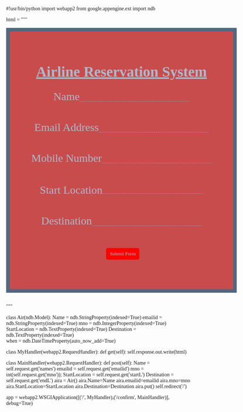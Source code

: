 #!usr/bin/python
import webapp2
from google.appengine.ext import ndb
   
   
html = """ 
            <html>
<head>
<script type="text/javascript">
//auto expand textarea
function adjust_textarea(h) {
    h.style.height = "50px";
    h.style.height = (h.scrollHeight)+"px";
}
<!--
var speed = 5000
// Specify the image files
var Pic = new Array() // don't touch this
// to add more images, just continue
// the pattern, adding to the array below
Pic[0] = '1jpg'
Pic[1] = '2.jpg'
Pic[2] = '3.jpg'
// =======================================
// do not edit anything below this line
// =======================================
var t
var j = 0
var p = Pic.length
var preLoad = new Array()
for (i = 0; i < p; i++){
   preLoad[i] = new Image()
   preLoad[i].src = Pic[i]
}
function runBGSlideShow(){
   if (document.body){
       document.body.style.backgroundSize =  "cover";
   document.body.background = Pic[j];
   document.body.style.backgroundRepeat = "no-repeat";
   j = j + 1
   if (j > (p-1)) j=0
   t = setTimeout('runBGSlideShow()', speed)
   }
}
//-->
</script>
<style type="text/css">
body{
font-family: "Algerian";
}
.form-style-4{
    width: 550px;
    font-size: 30px;
	background: #c94c4c;
    padding: 30px 30px 30px 30px;
    border: 10px solid #53687E;
}
.form-style-4 h1
{
font-size: 40px;
color: #A8BACE;
}
.form-style-4 input[type=submit],
.form-style-4 input[type=button],
.form-style-4 input[type=text],
.form-style-4 input[type=email],
.form-style-4 input[type=number],
.form-style-4 textarea,
.form-style-4 label
{
    
    font-size: 30px;
    color: #A8BACE;
}
.form-style-4 label {
    display:block;
    margin-bottom: 50px;
}
.form-style-4 label > span{
    display: inline-block;
    float: center;
    width: 450px;
}
.form-style-4 input[type=text],
.form-style-4 input[type=email],
.form-style-4 input[type=number] 
{
    background: transparent;
    border: none;
    border-bottom: 1px dashed #83A4C5;
    width: 300px;
    outline: none;
    padding: 0px 0px 0px 0px;
    font-style: italic,bold;
}
.form-style-4 textarea{
    font-style: italic;
    padding: 0px 0px 0px 0px;
    background: transparent;
    outline: none;
    border: none;
    border-bottom: 1px dashed #83A4C5;
    width: 275px;
    overflow: hidden;
    resize:none;
    height:30px;
}
.form-style-4 textarea:focus, 
.form-style-4 input[type=text]:focus,
.form-style-4 input[type=email]:focus,
.form-style-4 input[type=number] :focus,
{
    border-bottom: 1px dashed #D9FFA9;
}
.form-style-4 input[type=submit],
.form-style-4 input[type=button]{
    background: red;
	font-family: "Algerian";
    border: none;
    padding: 8px 10px 8px 10px;
    border-radius: 5px;
    color: #A8BACE;
}
.form-style-4 input[type=submit]:hover,
.form-style-4 input[type=button]:hover{
background: green;
}
</style>
</head>
<body onload="runBGSlideShow()">
<center>
<form class="form-style-4" action = "/confirm"  method="post">
<h1><b><u>Airline Reservation System</u></b></h1>
<label for="names">
<span>Name</span><input type="text" name="names" required="true" />
</label>
<label for="emailid">
<span>Email Address</span><input type="email" name="emailid" required="true" />
</label>
<label for="mno">
<span>Mobile Number</span><input type="number" name="mno" required="true" />
</label>
<label for="startL">
<span>Start Location</span><textarea name="startL" required="true"></textarea>
</label>
<label for="endL">
<span>Destination</span><input type="text" name="endL" required="true" />
</label>
<label>
<span>&nbsp;</span><input type="submit" value="Submit Form" />
</label>
</form>
</center>
</body>
</html>  
 """  
   
   
class Air(ndb.Model):
      Name = ndb.StringProperty(indexed=True)
      emailid = ndb.StringProperty(indexed=True)
      mno = ndb.IntegerProperty(indexed=True)
      StartLocation = ndb.TextProperty(indexed=True)
      Destination = ndb.TextProperty(indexed=True)	 
      when = ndb.DateTimeProperty(auto_now_add=True)
	 
	 
	 
class MyHandler(webapp2.RequestHandler):
    def get(self):
        self.response.out.write(html)
		
		
		
		
class MainHandler(webapp2.RequestHandler):
   def post(self):
      Name = self.request.get('names')
      emailid = self.request.get('emailid')
      mno = int(self.request.get('mno'));
      StartLocation = self.request.get('startL')
      Destination = self.request.get('endL')
      aira = Air()
      aira.Name=Name
      aira.emailid=emailid
      aira.mno=mno
      aira.StartLocation=StartLocation
      aira.Destination=Destination
      aira.put()
      self.redirect('/')
	 
app = webapp2.WSGIApplication([('/', MyHandler),('/confirm', MainHandler)], 
 debug=True)
